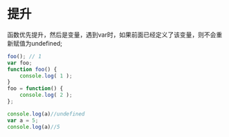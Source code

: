 # 提升

函数优先提升，然后是变量，遇到var时，如果前面已经定义了该变量，则不会重新赋值为undefined;

```javascript
foo(); // 1
var foo;
function foo() { 
	console.log( 1 ); 
}
foo = function() { 
	console.log( 2 ); 
};
```

```javascript
console.log(a)//undefined
var a = 5;
console.log(a)//5
```



